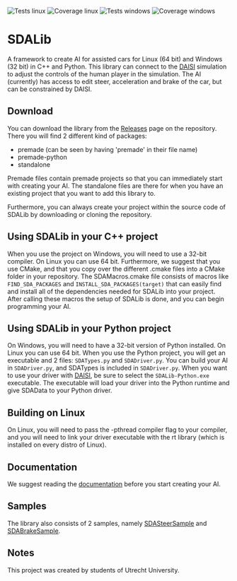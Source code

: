 ![Tests linux](https://github.com/red-panda-productions/SDALib/actions/workflows/test-linux.yml/badge.svg)
![Coverage linux](https://github.com/red-panda-productions/SDALib/actions/workflows/code-coverage-linux.yml/badge.svg) 
![Tests windows](https://github.com/red-panda-productions/SDALib/actions/workflows/test-windows.yml/badge.svg)
![Coverage windows](https://github.com/red-panda-productions/SDALib/actions/workflows/code-coverage-windows.yml/badge.svg) 

# SDALib

A framework to create AI for assisted cars for Linux (64 bit) and Windows (32 bit) in C++ and Python.
This library can connect to the [DAISI](https://github.com/red-panda-productions/DAISI) simulation to adjust the controls of the human player in the simulation. The AI (currently) has access to edit steer, acceleration and brake of the car, but can be constrained by DAISI.

## Download

You can download the library from the [Releases](https://github.com/red-panda-productions/SDALib/releases) page on the repository. There you will find 2 different kind of packages:
- premade (can be seen by having 'premade' in their file name)
- premade-python
- standalone

Premade files contain premade projects so that you can immediately start with creating your AI. The standalone files are there for when you have an existing project that you want to add this library to.

Furthermore, you can always create your project within the source code of SDALib by downloading or cloning the repository.

## Using SDALib in your C++ project

When you use the project on Windows, you will need to use a 32-bit compiler. On Linux you can use 64 bit. Furthermore, we suggest that you use CMake, and that you copy over the different .cmake files into a CMake folder in your repository. The SDAMacros.cmake file consists of macros like `FIND_SDA_PACKAGES` and `INSTALL_SDA_PACKAGES(target)` that can easily find and install all of the dependencies needed for SDALib into your project. After calling these macros the setup of SDALib is done, and you can begin programming your AI.

## Using SDALib in your Python project

On Windows, you will need to have a 32-bit version of Python installed. On Linux you can use 64 bit. When you use the Python project, you will get an executable and 2 files: `SDATypes.py` and `SDADriver.py`. You can build your AI in `SDADriver.py`, and SDATypes is included in `SDADriver.py`. When you want to use your driver with [DAISI](https://github.com/red-panda-productions/DAISI), be sure to select the `SDALib-Python.exe` executable. The executable will load your driver into the Python runtime and give SDAData to your Python driver.

## Building on Linux

On Linux, you will need to pass the  -pthread compiler flag to your compiler, and you will need to link your driver executable with the rt library (which is installed on every distro of Linux). 

## Documentation

We suggest reading the [documentation](https://github.com/red-panda-productions/SDALib/blob/main/DOCUMENTATION.md) before you start creating your AI.

## Samples

The library also consists of 2 samples, namely [SDASteerSample](https://github.com/red-panda-productions/SDALib/tree/main/SDALib-CPP/Samples/SDASteerSample) and [SDABrakeSample](https://github.com/red-panda-productions/SDALib/tree/main/SDALib-CPP/Samples/SDABrakeSample). 

## Notes

This project was created by students of Utrecht University.
